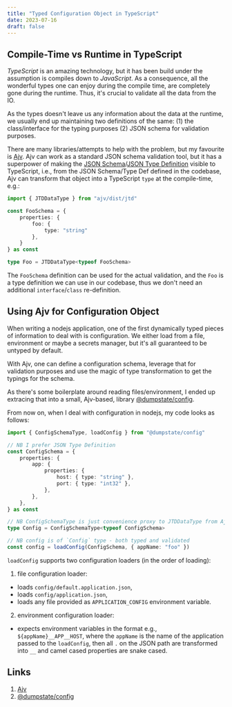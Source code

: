 ```yaml
---
title: "Typed Configuration Object in TypeScript"
date: 2023-07-16
draft: false
---
```


## Compile-Time vs Runtime in TypeScript

_TypeScript_ is an amazing technology, but it has been build under the assumption is compiles down to _JavaScript_. As a consequence, all the wonderful types one can enjoy during the compile time, are completely gone during the runtime. Thus, it's crucial to validate all the data from the IO.

As the types doesn't leave us any information about the data at the runtime, we usually end up maintaining two definitions of the same: (1) the class/interface for the typing purposes (2) JSON schema for validation purposes.

There are many libraries/attempts to help with the problem, but my favourite is [Ajv](https://ajv.js.org/). Ajv can work as a standard JSON schema validation tool, but it has a superpower of making the [JSON Schema](https://ajv.js.org/json-schema.html)/[JSON Type Definition](https://ajv.js.org/json-type-definition.html) visible to TypeScript, i.e., from the JSON Schema/Type Def defined in the codebase, Ajv can transform that object into a TypeScript `type` at the compile-time, e.g.:

```ts
import { JTDDataType } from "ajv/dist/jtd"

const FooSchema = {
    properties: {
        foo: {
            type: "string"
        },
    }
} as const

type Foo = JTDDataType<typeof FooSchema>
```

The `FooSchema` definition can be used for the actual validation, and the `Foo` is a type definition we can use in our codebase, thus we don't need an additional `interface`/`class` re-definition.

## Using Ajv for Configuration Object

When writing a nodejs application, one of the first dynamically typed pieces of information to deal with is configuration. We either load from a file, environment or maybe a secrets manager, but it's all guaranteed to be untyped by default.

With Ajv, one can define a configuration schema, leverage that for validation purposes and use the magic of type transformation to get the typings for the schema.

As there's some boilerplate around reading files/environment, I ended up extracing that into a small, Ajv-based, library [@dumpstate/config](https://github.com/albsadowski/config).

From now on, when I deal with configuration in nodejs, my code looks as follows:

```ts
import { ConfigSchemaType, loadConfig } from "@dumpstate/config"

// NB I prefer JSON Type Definition
const ConfigSchema = {
    properties: {
        app: {
            properties: {
                host: { type: "string" },
                port: { type: "int32" },
            },
        },
    },
} as const

// NB ConfigSchemaType is just convenience proxy to JTDDataType from Ajv
type Config = ConfigSchemaType<typeof ConfigSchema>

// NB config is of `Config` type - both typed and validated
const config = loadConfig(ConfigSchema, { appName: "foo" })
```

`loadConfig` supports two configuration loaders (in the order of loading):
1. file configuration loader:
* loads `config/default.application.json`,
* loads `config/application.json`,
* loads any file provided as `APPLICATION_CONFIG` environment variable.
2. environment configuration loader:
* expects environment variables in the format e.g., `${appName}__APP__HOST`, where the `appName` is the name of the application passed to the `loadConfig`, then all `.` on the JSON path are transformed into `__` and camel cased properties are snake cased.

## Links

1. [Ajv](https://ajv.js.org/)
2. [@dumpstate/config](https://github.com/albsadowski/config)
